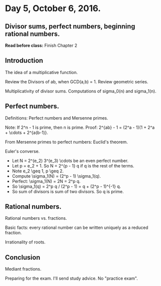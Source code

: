# Day 5,  October 6, 2016.
## Divisor sums, perfect numbers, beginning rational numbers.

**Read before class:**  Finish Chapter 2

## Introduction

The idea of a multiplicative function.  

Review the Divisors of ab, when GCD(a,b) = 1.
Review geometric series.

Multiplicativity of divisor sums.  Computations of sigma_0(n) and sigma_1(n).

## Perfect numbers.

Definitions:  Perfect numbers and Mersenne primes.

Note:  If 2^n - 1 is prime, then n is prime.
Proof: 2^{ab} - 1 = (2^a - 1)(1 + 2^a + \cdots + 2^{a(b-1)}.

From Mersenne primes to perfect numbers:  Euclid's theorem.

Euler's converse.
* Let N = 2^(e_2) 3^(e_3) \cdots be an even perfect number.
* Let p = e_2 + 1.  So N = 2^{p - 1} q if q is the rest of the terms.
* Note e_2 \geq 1, p \geq 2.
* Compute \sigma_1(N) = (2^p - 1) \sigma_1(q).
* Perfect: \sigma_1(N) = 2N = 2^p q.
* So \sigma_1(q) = 2^p q / (2^p - 1) = q + (2^p - 1)^{-1} q.
* So sum of divisors is sum of two divisors.  So q is prime.  


## Rational numbers.

Rational numbers vs. fractions.

Basic facts:  every rational number can be written uniquely as a reduced fraction.

Irrationality of roots.  

## Conclusion

Mediant fractions.  

Preparing for the exam.  I'll send study advice.  No "practice exam".
